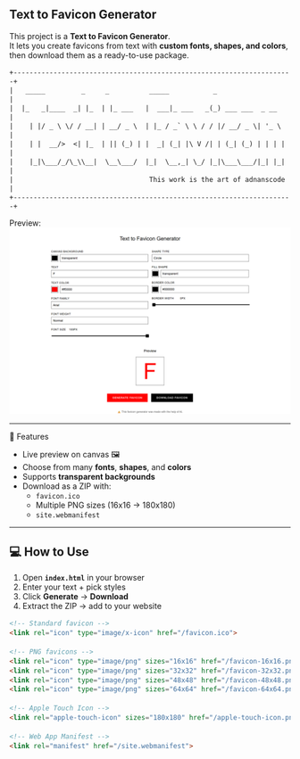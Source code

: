 
## Text to Favicon Generator
This project is a **Text to Favicon Generator**.  
It lets you create favicons from text with **custom fonts, shapes, and colors**, then download them as a ready-to-use package.
```
+----------------------------------------------------------------------+
|   _____         _     _          _____           _                   |
|  |_   _|____  _| |_  | |_ ___   |  ___|_ ___   _(_) ___ ___  _ __    |
|    | |/ _ \ \/ / __| | __/ _ \  | |_ / _` \ \ / / |/ __/ _ \| '_ \   |
|    | |  __/>  <| |_  | || (_) | |  _| (_| |\ V /| | (_| (_) | | | |  |
|    |_|\___/_/\_\\__|  \__\___/  |_|  \__,_| \_/ |_|\___\___/|_| |_|  |
|                                  This work is the art of adnanscode  |
+----------------------------------------------------------------------+
```
Preview:
![Preview](website.png)

---

🚀 Features
- Live preview on canvas 🖼️  
- Choose from many **fonts**, **shapes**, and **colors**  
- Supports **transparent backgrounds**  
- Download as a ZIP with:  
  - `favicon.ico`  
  - Multiple PNG sizes (16x16 → 180x180)  
  - `site.webmanifest`  

---

## 💻 How to Use
1. Open **`index.html`** in your browser  
2. Enter your text + pick styles  
3. Click **Generate** → **Download**  
4. Extract the ZIP → add to your website  

```html
<!-- Standard favicon -->
<link rel="icon" type="image/x-icon" href="/favicon.ico">

<!-- PNG favicons -->
<link rel="icon" type="image/png" sizes="16x16" href="/favicon-16x16.png">
<link rel="icon" type="image/png" sizes="32x32" href="/favicon-32x32.png">
<link rel="icon" type="image/png" sizes="48x48" href="/favicon-48x48.png">
<link rel="icon" type="image/png" sizes="64x64" href="/favicon-64x64.png">

<!-- Apple Touch Icon -->
<link rel="apple-touch-icon" sizes="180x180" href="/apple-touch-icon.png">

<!-- Web App Manifest -->
<link rel="manifest" href="/site.webmanifest">
